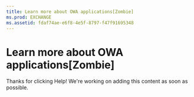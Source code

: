```yaml
---
title: Learn more about OWA applications[Zombie]
ms.prod: EXCHANGE
ms.assetid: fdaf74ae-e6f8-4e5f-8797-f47f91695348
---
```



# Learn more about OWA applications[Zombie]

Thanks for clicking Help! We're working on adding this content as soon as possible.
  
    
    


